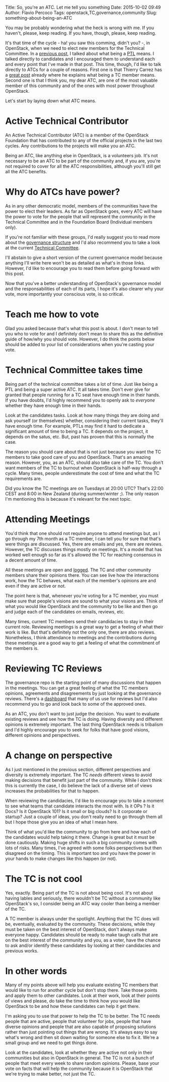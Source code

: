 Title: So, you're an ATC. Let me tell you something
Date: 2015-10-02 09:49
Author: Flavio Percoco
Tags: openstack,TC,governance,community
Slug: something-about-being-an-ATC

You may be probably wondering what the heck is wrong with me. If you haven't, please, keep reading. If you have, though, please, keep reading.

It's that time of the cycle - ha! you saw this comming, didn't you? -, in OpenStack, when we need to elect new members for the Technical Committee. In a [previous post](http://blog.flaper87.com/post/something-about-being-a-ptl/), I talked about what being a [PTL](http://docs.openstack.org/project-team-guide/open-development.html#project-team-lead) means. I talked directly to candidates and I encouraged them to understand each and every point that I've made in that post. This time, though, I'd like to talk directly to ATCs for a couple of reasons. First one is that Thierry Carrez has a [great post](http://ttx.re/tech-committee-candidates.html) already where he explains what being a TC member means. Second one is that I think you, my dear ATC, are one of the most valuable member of this community and of the ones with most power throughout OpenStack.

Let's start by laying down what ATC means.


Active Technical Contributor
============================

An Active Technical Contributor (ATC) is a member of the OpenStack Foundation that has contributed to any of the official projects in the last two cycles. Any contributions to the projects will make you an ATC.

Being an ATC, like anything else in OpenStack, is a volunteers job. It's not necessary to be an ATC to be part of the community and, if you are, you're not required to cover for all the ATC responsibilities, although you'll still get all the ATC benefits.

Why do ATCs have power?
=======================

As in any other democratic model, members of the communities have the power to elect their leaders. As far as OpenStack goes, every ATC will have the power to vote for the people that will represent the community in the Technical Committee and in the Foundation Board (Individual members only).

If you're not familiar with these groups, I'd really suggest you to read more about the [governance structure](https://wiki.openstack.org/wiki/Governance/Foundation/Structure) and I'd also recommend you to take a look at the current [Technical Committee](http://governance.openstack.org/).

I'll abstain to give a short version of the current governance model because anything I'll write here won't be as detailed as what's in those links. However, I'd like to encourage you to read them before going forward with this post.

Now that you've a better understanding of OpenStack's governance model and the responsabilities of each of its parts, I hope it's also clearer why your vote, more importantly your conscious vote, is so critical.

Teach me how to vote
====================

Glad you asked because that's what this post is about. I don't mean to tell you who to vote for and I definitely don't mean to share this as the definitive guide of how/why you should vote. However, I do think the points below should be added to your list of considerations when you're casting your vote.

Technical Committee takes time
==============================

Being part of the technical committee takes a lot of time. Just like being a PTL and being a super active ATC. It all takes time. Don't ever give for granted that people running for a TC seat have enough time in their hands. If you have doubts, I'd highly recommend you to openly ask to *everyone* whether they have enough time in their hands.

Look at the candidates tasks. Look at how many things they are doing and ask yourself (or themselves) whether, considering their current tasks, they'll have enough time. For example, PTLs may find it hard to dedicate a significant amount of time to being a TC. It depends on the project, it depends on the satus, etc. But, past has proven that this is normally the case.

The reason you should care about that is not just because you want the TC members to take good care of you and OpenStack. That's an amazing reason. However, you, as an ATC, should also take care of the TC. You don't want members of the TC to burnout when OpenStack is half-way through a cycle. Many times, people underestimate the cost of time and what the TC requirements are.

Did you know the TC meetings are on Tuesdays at 20:00 UTC? That's 22:00 CEST and 8:00 in New Zealand (during summer/winter ;). The only reason I'm mentioning this is because it's relevant for the next topic.

Attending Meetings
==================

You'd think that one should not require anyone to attend meetings but, as I go through my 7th month as a TC member, I can tell you for sure that that's were things are discussed. Yes, there are emails and yes, there are reviews. However, the TC discusses things mostly on meetings. It's a model that has worked well enough so far as it's allowed the TC for reaching consensus in a decent amount of time.

All these meetings are open and [logged](http://eavesdrop.openstack.org/meetings/tc/). The TC and other community members share their opinions there. You can see live how the interactions work, how the TC behaves, what each of the member's opinions are and even if they are active or not.

The point here is that, whenever you're voting for a TC member, you must make sure that people's visions are sound to what your visions are. Think of what you would like OpenStack and the community to be like and then go and judge each of the candidates on emails, reviews, etc.

Many times, current TC members send their candidacies to stay in their current role. Reviewing meetings is a great way to get a feeling of what their work is like. But that's definitely not the only one, there are also reviews. Nonetheless, I think attendance to meetings and the contributions during these meetings are a good way to get a feeling of what the commitment of the members is.

Reviewing TC Reviews
====================

The governance repo is the starting point of many discussions that happen in the meetings. You can get a great feeling of what the TC members opinions, agreements and disagreements by just looking at the governance reviews. There's a [dashboard](https://review.openstack.org/#/dashboard/?foreach=project:openstack/governance&title=Technical+Committee+Inbox&Formal+Vote+Items+with+New+Drafts=topic:formal%252Dvote+is:open+NOT+label:Code%252DReview%252cself+NOT+label:Rollcall%252Dvote%252cself+NOT+owner:self&Formal+Vote+Items=topic:formal%252Dvote+is:open&Ready+to+Merge=label:Rollcall%252Dvote%3E=7&You+Haven%27t+Voted+on+this+Draft=is:open+NOT+label:Code%252DReview%252cself+NOT+label:Rollcall%252Dvote%252cself+NOT+owner:self&Has+at+Least+One+Objection=is:open+NOT+label:Code%252DReview%252cself+NOT+label:Rollcall%252Dvote%252cself+NOT+owner:self+label:Code%252DReview%3C=%252D1&All+Open+Items=is:open) that many of us use for reviews but I'd also recommend you to go and look back to some of the approved ones.

As an ATC, you don't want to just judge the decision. You want to evaluate existing reviews and see how the TC is doing. Having diversity and different opinions is extremely important. The last thing OpenStack needs is tribalism and I'd highly encourage you to seek for folks that have good visions, different opinions and perspectives.

A change on perspective
=======================

As I just mentioned in the previous section, different perspectives and diversity is extremely important. The TC *needs* different views to avoid making decisions that benefit just part of the community. While I don't think this is currently the case, I do believe the lack of a diverse set of views increases the probabilities for that to happen.

When reviewing the candidacies, I'd like to encourage you to take a moment to see what teams that candidate interacts the most with. Is it OPs ? Is it Docs? Is it OpenStack 101? Is it small or big clouds? Is it corporate or startup? Just a couple of ideas, you don't really need to go through them all but I hope those give you an idea of what I mean here.

Think of what you'd like the community to go from here and how each of the candidates would help taking it there. Change is great but it must be done cautiously. Making huge shifts in such a big community comes with lots of risks. Many times, I've agreed with some folks perspectives but then disagreed on the timing. This is important too and you have the power in your hands to make changes like this happen (or not).

The TC is not cool
==================

Yes, exactly. Being part of the TC is not about being cool. It's not about having lables and seriously, there wouldn't be TC without a community like OpenStack's so, I consider being an ATC way cooler than being a member of the TC.

A TC member is always under the spotlight. Anything that the TC does will be, eventually, evaluated by the community. These decisions, while they must be taken on the best interest of OpenStack, don't always make everyone happy. Candidates should be ready to make taugh calls that are on the best interest of the community and you, as a voter, have the chance to ask and/or identify these candidates by looking at their candidacies and previous works.

In other words
==============

Many of my points above will help you evaluate existing TC members that would like to run for another cycle but don't stop there. Take those points and apply them to other candidates. Look at their work, look at their points of views and please, do take the time to think how *you* would like OpenStack to be and how these candidates can help it get there.

I'm asking you to use that power to help the TC to be better. The TC needs people that are active, people that volunteer for jobs, people that have diverse opinions and people that are also capable of proposing solutions rather than just pointing out things that are wrong. It's always easy to say what's wrong and then sit down waiting for someone else to fix it. We're a small group and we need to get things done.

Look at the candidates, look at whether they are active not only in their communities but also in OpenStack in general. The TC is not a bunch of people that meet every week to share random opinions. Please, base your vote on facts that will help the community because it is OpenStack that we're trying to make better, not just the TC.